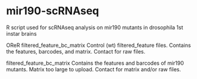 # mir190-scRNAseq
R script used for scRNAseq analysis on mir190 mutants in drosophila 1st instar brains

OReR filtered_feature_bc_matrix
  Control (wt) filtered_feature files. Contains the features, barcodes, and matrix. 
  Contact for raw files. 

filtered_feature_bc_matrix 
  Contains the features and barcodes of mir190 mutants. 
  Matrix too large to upload. Contact for matrix and/or raw files. 
